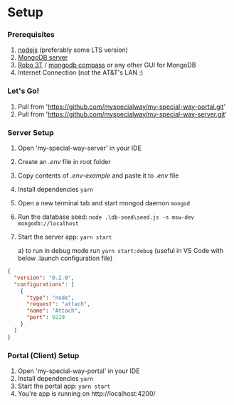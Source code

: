 # Setup

### Prerequisites

1. [nodejs](https://nodejs.org/en/) (preferably some LTS version)
2. [MongoDB server](https://www.mongodb.com/download-center/community)
3. [Robo 3T](https://robomongo.org/) / [mongodb compass](https://www.mongodb.com/products/compass) or any other GUI for MongoDB
4. Internet Connection (not the AT&T's LAN :)

### Let's Go!

1. Pull from 'https://github.com/myspecialway/my-special-way-portal.git'
2. Pull from 'https://github.com/myspecialway/my-special-way-server.git'

### Server Setup

1. Open 'my-special-way-server' in your IDE

2. Create an _.env_ file in root folder

3. Copy contents of _.env-example_ and paste it to _.env_ file

4. Install dependencies `yarn`

5. Open a new terminal tab and start mongod daemon `mongod`

6. Run the database seed: `node .\db-seed\seed.js -n msw-dev mongodb://localhost`

7. Start the server app: `yarn start`

   a) to run in debug mode run `yarn start:debug` (useful in VS Code with below .launch configuration file)

```json
{
  "version": "0.2.0",
  "configurations": [
    {
      "type": "node",
      "request": "attach",
      "name": "Attach",
      "port": 9229
    }
  ]
}
```

### Portal (Client) Setup

1. Open 'my-special-way-portal' in your IDE
2. Install dependencies `yarn`
3. Start the portal app: `yarn start`
4. You're app is running on http://localhost:4200/
